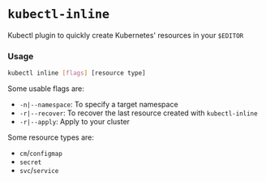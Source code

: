 # `kubectl-inline`
Kubectl plugin to quickly create Kubernetes' resources in your `$EDITOR`

### Usage
```sh
kubectl inline [flags] [resource type]
```

Some usable flags are:
* `-n|--namespace`: To specify a target namespace
* `-r|--recover`: To recover the last resource created with `kubectl-inline`
* `-r|--apply`: Apply to your cluster

Some resource types are:
* `cm`/`configmap`
* `secret`
* `svc`/`service`
